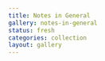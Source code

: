 ```yaml
---
title: Notes in General
gallery: notes-in-general
status: fresh
categories: collection
layout: gallery
--- 
```


